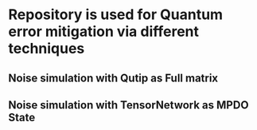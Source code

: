 # Repository is used for Quantum error mitigation via different techniques

## Noise simulation with Qutip as Full matrix

## Noise simulation with TensorNetwork as MPDO State